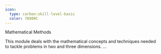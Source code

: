 ```yaml
---
icon:
  type: carbon:skill-level-basic
  color: 78909C
---
```

Mathematical Methods

This module deals with the mathematical concepts and techniques needed to tackle problems in two and three dimensions. ... 

